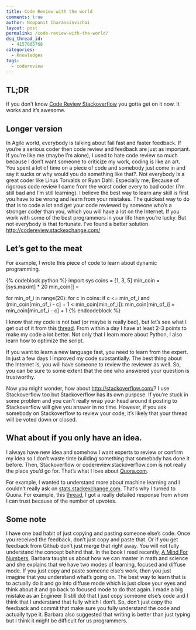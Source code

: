 ```yaml
---
title: Code Review with the world
comments: true
author: Noppanit Charassinvichai
layout: post
permalink: /code-review-with-the-world/
dsq_thread_id:
  - 4157005768
categories:
  - Knowledges
tags:
  - codereview
---
```

## TL;DR

If you don&#8217;t know [Code Review Stackoverflow][1] you gotta get on it now. It works and it&#8217;s awesome.

## Longer version

In Agile world, everybody is talking about fail fast and faster feedback. If you&#8217;re a serious coder then code review and feedback are just as important. If you&#8217;re like me (maybe I&#8217;m alone), I used to hate code review so much because I don&#8217;t want someone to criticize my work, coding is like an art. You spent a lot of time on a piece of code and somebody just come in and say it sucks or why would you do something like that?. Not everybody is a great coder like Linus Torvalds or Ryan Dahl. Especially me, Because of rigorous code review I came from the worst coder every to bad coder (I&#8217;m still bad and I&#8217;m still learning). I believe the best way to learn any skill is first you have to be wrong and learn from your mistakes. The quickest way to do that is to code a lot and get your code reviewed by someone who&#8217;s a stronger coder than you, which you will have a lot on the Internet. If you work with some of the best programmers in your life then you&#8217;re lucky. But not everybody is that fortunate. I&#8217;ve found a better solution. <http://codereview.stackexchange.com/>

## Let&#8217;s get to the meat

For example, I wrote this piece of code to learn about dynamic programming.

{% codeblock python %}
import sys
coins = [1, 3, 5]
min_coin = [sys.maxint] * 20
min_coin[] = 

for min_of_i in range(20):
    for c in coins:
        if c <= min_of_i and (min_coin[min_of_i - c] + 1 < min_coin[min_of_i]):
                min_coin[min_of_i] = min_coin[min_of_i - c] + 1
{% endcodeblock %}

I know that my code is not bad (or maybe is really bad), but let&#8217;s see what I get out of it from this [thread][2]. From within a day I have at least 2-3 points to make my code a lot better. Not only that I learn more about Python, I also learn how to optimize the script. 

If you want to learn a new language fast, you need to learn from the expert. In just a few days I improved my code substantially. The best thing about the Internet is, you will have someone to review the reviewer as well. So, you can be sure to some extent that the one who answered your question is trustworthy. 

Now you might wonder, how about <http://stackoverflow.com/>? I use Stackoverflow too but Stackoverflow has its own purpose. If you&#8217;re stuck in some problem and you can&#8217;t really wrap your head around it posting to Stackoverflow will give you answer in no time. However, if you ask somebody on Stackoverflow to review your code, it&#8217;s likely that your thread will be voted down or closed.

## What about if you only have an idea.

I always have new idea and somehow I want experts to review or confirm my idea so I don&#8217;t waste time building something that somebody has done it before. Then, Stackoverflow or codereview.stackoverflow.com is not really the place you&#8217;d go for. That&#8217;s what I love about [Quora.com][3].

For example, I wanted to understand more about machine learning and I couldn&#8217;t really ask on [stats.stackexchange.com][4]. That&#8217;s why I turned to Quora. For example, this [thread][5], I got a really detailed response from whom I can trust because of the number of upvotes.

## Some note

I have one bad habit of just copying and pasting someone else&#8217;s code. Once you received the feedback, don&#8217;t just copy and paste that. Or if you get feedback from Github don&#8217;t just merge that right away. You will not fully understand the concept behind that. In the book I read recently, [A Mind For Numbers][6], Barbara taught us about how we can master in math and science and she explains that we have two modes of learning, focused and diffuse mode. If you just copy and paste someone else&#8217;s work, then you just imagine that you understand what&#8217;s going on. The best way to learn that is to actually do it and go into diffuse mode which is just close your eyes and think about it and go back to focused mode to do that again. I made a big mistake as an Engineer (I still do) that I just copy someone else&#8217;s code and I think that I understand that fully which I don&#8217;t. So, don&#8217;t just copy the feedback and commit that make sure you fully understand the code and actually type it. Barbara also suggested that writing is better than just typing but I think it might be difficult for us programmers.

 [1]: http://codereview.stackexchange.com/
 [2]: http://codereview.stackexchange.com/questions/92811/find-the-minimum-number-of-coins
 [3]: http://Quora.com
 [4]: http://stats.stackexchange.com
 [5]: https://www.quora.com/How-do-I-start-if-I-want-to-build-a-model-to-predict-if-a-tweet-will-go-viral/answer/Shankar-Iyer-5?__snids__=1350032536&__nsrc__=2
 [6]: http://www.amazon.com/o/ASIN/039916524X/sciencefriday/
